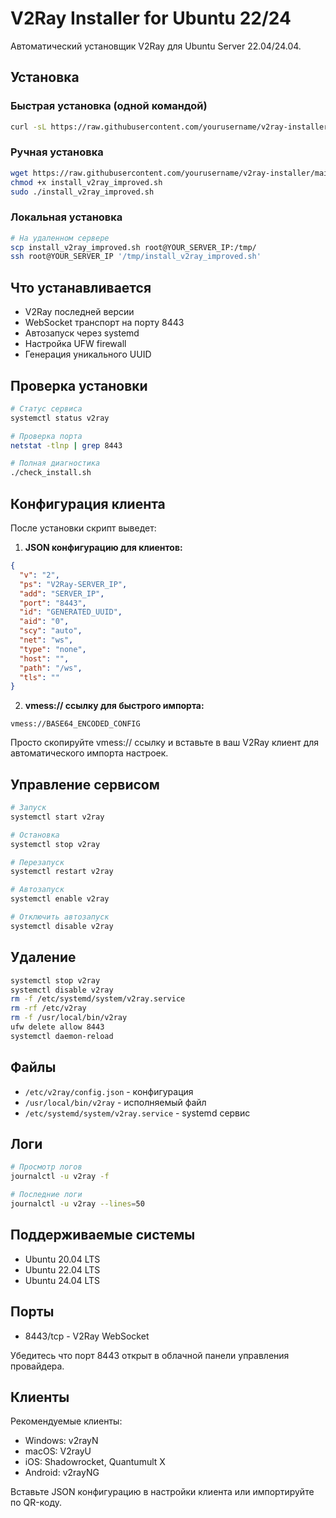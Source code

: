 # V2Ray Installer for Ubuntu 22/24

Автоматический установщик V2Ray для Ubuntu Server 22.04/24.04.

## Установка

### Быстрая установка (одной командой)
```bash
curl -sL https://raw.githubusercontent.com/yourusername/v2ray-installer/main/install_v2ray_improved.sh | sudo bash
```

### Ручная установка
```bash
wget https://raw.githubusercontent.com/yourusername/v2ray-installer/main/install_v2ray_improved.sh
chmod +x install_v2ray_improved.sh
sudo ./install_v2ray_improved.sh
```

### Локальная установка
```bash
# На удаленном сервере
scp install_v2ray_improved.sh root@YOUR_SERVER_IP:/tmp/
ssh root@YOUR_SERVER_IP '/tmp/install_v2ray_improved.sh'
```

## Что устанавливается

- V2Ray последней версии
- WebSocket транспорт на порту 8443
- Автозапуск через systemd
- Настройка UFW firewall
- Генерация уникального UUID

## Проверка установки

```bash
# Статус сервиса
systemctl status v2ray

# Проверка порта
netstat -tlnp | grep 8443

# Полная диагностика
./check_install.sh
```

## Конфигурация клиента

После установки скрипт выведет:

1. **JSON конфигурацию для клиентов:**
```json
{
  "v": "2",
  "ps": "V2Ray-SERVER_IP",
  "add": "SERVER_IP",
  "port": "8443",
  "id": "GENERATED_UUID",
  "aid": "0",
  "scy": "auto",
  "net": "ws",
  "type": "none",
  "host": "",
  "path": "/ws",
  "tls": ""
}
```

2. **vmess:// ссылку для быстрого импорта:**
```
vmess://BASE64_ENCODED_CONFIG
```

Просто скопируйте vmess:// ссылку и вставьте в ваш V2Ray клиент для автоматического импорта настроек.

## Управление сервисом

```bash
# Запуск
systemctl start v2ray

# Остановка
systemctl stop v2ray

# Перезапуск
systemctl restart v2ray

# Автозапуск
systemctl enable v2ray

# Отключить автозапуск
systemctl disable v2ray
```

## Удаление

```bash
systemctl stop v2ray
systemctl disable v2ray
rm -f /etc/systemd/system/v2ray.service
rm -rf /etc/v2ray
rm -f /usr/local/bin/v2ray
ufw delete allow 8443
systemctl daemon-reload
```

## Файлы

- `/etc/v2ray/config.json` - конфигурация
- `/usr/local/bin/v2ray` - исполняемый файл
- `/etc/systemd/system/v2ray.service` - systemd сервис

## Логи

```bash
# Просмотр логов
journalctl -u v2ray -f

# Последние логи
journalctl -u v2ray --lines=50
```

## Поддерживаемые системы

- Ubuntu 20.04 LTS
- Ubuntu 22.04 LTS  
- Ubuntu 24.04 LTS

## Порты

- 8443/tcp - V2Ray WebSocket

Убедитесь что порт 8443 открыт в облачной панели управления провайдера.

## Клиенты

Рекомендуемые клиенты:
- Windows: v2rayN
- macOS: V2rayU
- iOS: Shadowrocket, Quantumult X
- Android: v2rayNG

Вставьте JSON конфигурацию в настройки клиента или импортируйте по QR-коду.